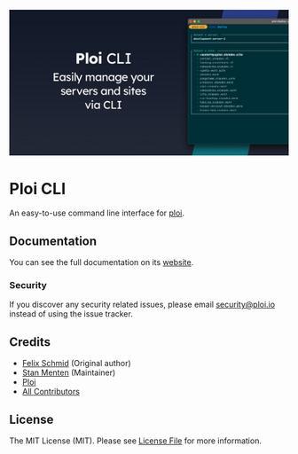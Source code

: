 ![](screenshots/cli-banner.jpg)
# Ploi CLI

An easy-to-use command line interface for [ploi](https://ploi.io/register).

## Documentation
You can see the full documentation on its [website](https://cli.ploi.io).

### Security
If you discover any security related issues, please email security@ploi.io instead of using the issue tracker.

## Credits

- [Felix Schmid](https://github.com/schmidfelix) (Original author)
- [Stan Menten](https://stanmenten.dev/) (Maintainer)
- [Ploi](https://ploi.io)
- [All Contributors](../../contributors)

## License

The MIT License (MIT). Please see [License File](LICENSE.md) for more information.
